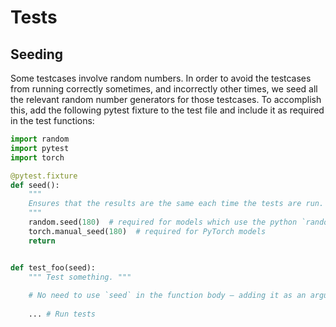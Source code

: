 # Tests

## Seeding

Some testcases involve random numbers. In order to avoid the testcases from running correctly sometimes, and incorrectly other times, we seed all the relevant random number generators for those testcases. To accomplish this, add the following pytest fixture to the test file and include it as required in the test functions:

```python
import random
import pytest
import torch

@pytest.fixture
def seed():
    """
    Ensures that the results are the same each time the tests are run.
    """
    random.seed(180)  # required for models which use the python `random` module
    torch.manual_seed(180)  # required for PyTorch models
    return


def test_foo(seed):
    """ Test something. """
    
    # No need to use `seed` in the function body – adding it as an argument is sufficient
    
    ... # Run tests
```

